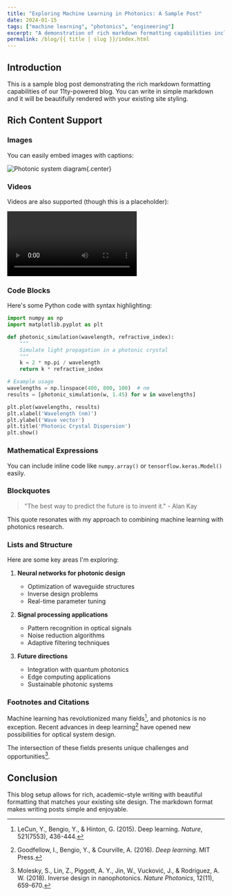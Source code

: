 ```yaml
---
title: "Exploring Machine Learning in Photonics: A Sample Post"
date: 2024-01-15
tags: ["machine learning", "photonics", "engineering"]
excerpt: "A demonstration of rich markdown formatting capabilities including images, videos, code, and citations."
permalink: /blog/{{ title | slug }}/index.html
---
```


## Introduction

This is a sample blog post demonstrating the rich markdown formatting capabilities of our 11ty-powered blog. You can write in simple markdown and it will be beautifully rendered with your existing site styling.

## Rich Content Support

### Images

You can easily embed images with captions:

![Photonic system diagram](../../pictures/system-diffusion.png){.center}

### Videos

Videos are also supported (though this is a placeholder):

<video controls>
  <source src="/gifs/video_with_audio_4.gif" type="video/gif">
  Your browser does not support the video tag.
</video>

### Code Blocks

Here's some Python code with syntax highlighting:

```python
import numpy as np
import matplotlib.pyplot as plt

def photonic_simulation(wavelength, refractive_index):
    """
    Simulate light propagation in a photonic crystal
    """
    k = 2 * np.pi / wavelength
    return k * refractive_index

# Example usage
wavelengths = np.linspace(400, 800, 100)  # nm
results = [photonic_simulation(w, 1.45) for w in wavelengths]

plt.plot(wavelengths, results)
plt.xlabel('Wavelength (nm)')
plt.ylabel('Wave vector')
plt.title('Photonic Crystal Dispersion')
plt.show()
```

### Mathematical Expressions

You can include inline code like `numpy.array()` or `tensorflow.keras.Model()` easily.

### Blockquotes

> "The best way to predict the future is to invent it." - Alan Kay

This quote resonates with my approach to combining machine learning with photonics research.

### Lists and Structure

Here are some key areas I'm exploring:

1. **Neural networks for photonic design**
   - Optimization of waveguide structures
   - Inverse design problems
   - Real-time parameter tuning

2. **Signal processing applications**
   - Pattern recognition in optical signals
   - Noise reduction algorithms
   - Adaptive filtering techniques

3. **Future directions**
   - Integration with quantum photonics
   - Edge computing applications
   - Sustainable photonic systems

### Footnotes and Citations

Machine learning has revolutionized many fields[^1], and photonics is no exception. Recent advances in deep learning[^2] have opened new possibilities for optical system design.

The intersection of these fields presents unique challenges and opportunities[^3].

## Conclusion

This blog setup allows for rich, academic-style writing with beautiful formatting that matches your existing site design. The markdown format makes writing posts simple and enjoyable.

[^1]: LeCun, Y., Bengio, Y., & Hinton, G. (2015). Deep learning. *Nature*, 521(7553), 436-444.

[^2]: Goodfellow, I., Bengio, Y., & Courville, A. (2016). *Deep learning*. MIT Press.

[^3]: Molesky, S., Lin, Z., Piggott, A. Y., Jin, W., Vucković, J., & Rodriguez, A. W. (2018). Inverse design in nanophotonics. *Nature Photonics*, 12(11), 659-670.